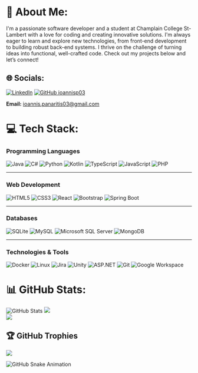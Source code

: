 # 💫 About Me:
I'm a passionate software developer and a student at Champlain College St-Lambert with a love for coding and creating innovative solutions. I'm always eager to learn and explore new technologies, from front-end development to building robust back-end systems. I thrive on the challenge of turning ideas into functional, well-crafted code. Check out my projects below and let’s connect!


## 🌐 Socials:
[![LinkedIn](https://img.shields.io/badge/LinkedIn-%230077B5.svg?logo=linkedin&logoColor=white)](https://linkedin.com/in/ioannis-panaritis-9333892a3) 
[![GitHub ioannisp03](https://img.shields.io/github/followers/ioannisp03?label=follow&style=social)](https://github.com/ioannisp03)

**Email:** ioannis.panaritis03@gmail.com


# 💻 Tech Stack:
### Programming Languages
![Java](https://img.shields.io/badge/java-%23ED8B00.svg?style=for-the-badge&logo=openjdk&logoColor=white)
![C#](https://img.shields.io/badge/c%23-%23239120.svg?style=for-the-badge&logo=csharp&logoColor=white)
![Python](https://img.shields.io/badge/python-3670A0?style=for-the-badge&logo=python&logoColor=ffdd54)
![Kotlin](https://img.shields.io/badge/kotlin-%230095D5.svg?style=for-the-badge&logo=kotlin&logoColor=white)
![TypeScript](https://img.shields.io/badge/typescript-%23007ACC.svg?style=for-the-badge&logo=typescript&logoColor=white)
![JavaScript](https://img.shields.io/badge/javascript-%23323330.svg?style=for-the-badge&logo=javascript&logoColor=%23F7DF1E)
![PHP](https://img.shields.io/badge/php-%23777BB4.svg?style=for-the-badge&logo=php&logoColor=white)

---

### Web Development
![HTML5](https://img.shields.io/badge/html5-%23E34F26.svg?style=for-the-badge&logo=html5&logoColor=white)
![CSS3](https://img.shields.io/badge/css3-%231572B6.svg?style=for-the-badge&logo=css3&logoColor=white)
![React](https://img.shields.io/badge/react-%2320232a.svg?style=for-the-badge&logo=react&logoColor=%2361DAFB)
![Bootstrap](https://img.shields.io/badge/bootstrap-%238511FA.svg?style=for-the-badge&logo=bootstrap&logoColor=white)
![Spring Boot](https://img.shields.io/badge/spring%20boot-%236DB33F.svg?style=for-the-badge&logo=spring&logoColor=white)

---

### Databases
![SQLite](https://img.shields.io/badge/sqlite-%2307405e.svg?style=for-the-badge&logo=sqlite&logoColor=white)
![MySQL](https://img.shields.io/badge/mysql-4479A1.svg?style=for-the-badge&logo=mysql&logoColor=white)
![Microsoft SQL Server](https://img.shields.io/badge/microsoft%20sql%20server-CC2927?style=for-the-badge&logo=microsoft%20sql%20server&logoColor=white)
![MongoDB](https://img.shields.io/badge/mongodb-%234ea94b.svg?style=for-the-badge&logo=mongodb&logoColor=white)

---

### Technologies & Tools
![Docker](https://img.shields.io/badge/docker-%230db7ed.svg?style=for-the-badge&logo=docker&logoColor=white)
![Linux](https://img.shields.io/badge/linux-%23FCC624.svg?style=for-the-badge&logo=linux&logoColor=black)
![Jira](https://img.shields.io/badge/jira-%230A0FFF.svg?style=for-the-badge&logo=jira&logoColor=white)
![Unity](https://img.shields.io/badge/unity-%23000000.svg?style=for-the-badge&logo=unity&logoColor=white)
![ASP.NET](https://img.shields.io/badge/asp.net-5C2D91?style=for-the-badge&logo=dotnet&logoColor=white)
![Git](https://img.shields.io/badge/git-%23F05033.svg?style=for-the-badge&logo=git&logoColor=white)
![Google Workspace](https://img.shields.io/badge/google%20workspace-%234285F4.svg?style=for-the-badge&logo=google%20workspace&logoColor=white)


# 📊 GitHub Stats:
![GitHub Stats](https://github-readme-stats.vercel.app/api?username=ioannisp03&theme=dark&hide_border=false&include_all_commits=true&count_private=true&rank_icon=github)
![](https://github-readme-streak-stats.herokuapp.com/?user=ioannisp03&theme=dark&hide_border=false)<br/>
![](https://github-readme-stats.vercel.app/api/top-langs/?username=ioannisp03&theme=dark&hide_border=false&include_all_commits=true&count_private=true&layout=compact)

## 🏆 GitHub Trophies
![](https://github-profile-trophy.vercel.app/?username=ioannisp03&theme=nord&no-frame=true&no-bg=true&margin-w=4)

<!--
### ✍️ Random Dev Quote
![](https://quotes-github-readme.vercel.app/api?type=horizontal&theme=radical)
-->

![GitHub Snake Animation](https://ioannisp03.github.io/ioannisp03/github-snake.svg)



<!-- Proudly created with GPRM ( https://gprm.itsvg.in ) -->
